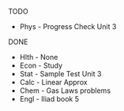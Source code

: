 TODO
- Phys - Progress Check Unit 3

DONE
- Hlth - None
- Econ - Study
- Stat - Sample Test Unit 3
- Calc - Linear Approx
- Chem - Gas Laws problems
- Engl - Iliad book 5

